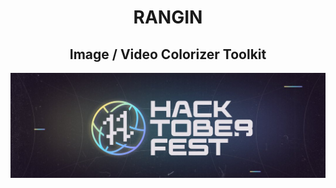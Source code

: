 <div align="center">
<h1>RANGIN</h1>
<h2>Image / Video Colorizer Toolkit</h2>
<img src="https://github.com/sagnik1511/rangin/blob/main/assets/hf_banner.jfif?raw=True">
</div>

